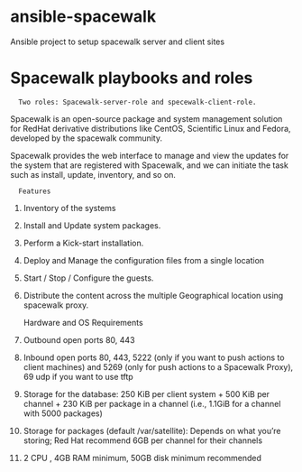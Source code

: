 # ansible-spacewalk
Ansible project to setup spacewalk server and client sites

Spacewalk playbooks and roles
==============

      Two roles: Spacewalk-server-role and specewalk-client-role.

Spacewalk is an open-source package and system management solution for RedHat derivative distributions like CentOS, Scientific Linux and Fedora, developed by the spacewalk community.

 Spacewalk provides the web interface to manage and view the updates for the system that are registered with Spacewalk, and we can initiate the task such as install, update, inventory, and so on.


      Features

1. Inventory of the systems
2. Install and Update system packages.
3. Perform a Kick-start installation.
4. Deploy and Manage the configuration files from a single location
5. Start / Stop / Configure the guests.
6. Distribute the content across the multiple Geographical location using spacewalk proxy.


      Hardware and OS Requirements

1. Outbound open ports 80, 443
2. Inbound open ports 80, 443, 5222 (only if you want to push actions to client machines) and 5269 (only for push actions to a Spacewalk Proxy), 69 udp if you want to use tftp
3. Storage for the database: 250 KiB per client system + 500 KiB per channel + 230 KiB per package in a channel (i.e., 1.1GiB for a channel with 5000 packages)
4. Storage for packages (default /var/satellite): Depends on what you’re storing; Red Hat recommend 6GB per channel for their channels
5. 2 CPU , 4GB RAM minimum, 50GB disk minimum recommended

 